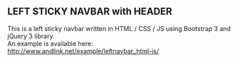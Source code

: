 ## LEFT STICKY NAVBAR with HEADER

This is a left sticky navbar written in HTML / CSS / JS using Bootstrap 3 and jQuery 3 library.
<br>
An example is available here: http://www.andlink.net/example/leftnavbar_html-js/

